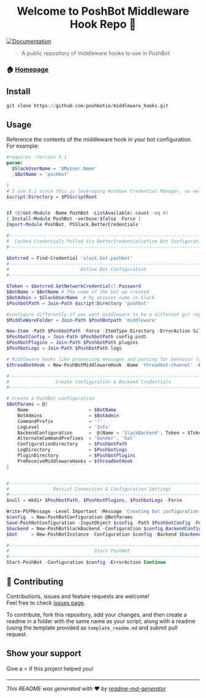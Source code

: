 <h1 align="center">Welcome to PoshBot Middleware Hook Repo 👋</h1>
<p>
  <a href="https://poshbot.readthedocs.io/en/latest/guides/middleware/">
    <img alt="Documentation" src="https://img.shields.io/badge/documentation-yes-brightgreen.svg" target="_blank" />
  </a>
</p>

> A public repository of middleware hooks to use in PoshBot

### 🏠 [Homepage](https://poshbot.readthedocs.io/en/latest/guides/middleware/)

## Install

```powershell
git clone https://github.com/poshbotio/middleware_hooks.git
```

## Usage

Reference the contents of the middleware hook in your bot configuration.
For example:

```powershell
#requires -Version 5.1
param(
  $SlackUserName = '@MyUser.Name'
  ,$BotName = 'poshbot'

)
# I use 5.1 since this is leveraging Windows Credential Manager, as well as I wanted to be able to handle other windows specific things. I had some issues with 6.2 and poshbot, but never had a chance to iron them out. Some plugins I tried didn't work in PowerShell core, so I just reverted to 5.1 for now
$script:Directory = $PSScriptRoot


if (@(Get-Module -Name PoshBot -ListAvailable).count -eq 0)
{ Install-Module PoshBot -verbose:$false -Force }
Import-Module PoshBot, PSSlack,BetterCredentials

#----------------------------------------------------------------------------#
#  Cached Credentials Pulled Via BetterCredentialsefine Bot Configuration    #
#----------------------------------------------------------------------------#

$botcred = Find-Credential 'slack.bot.poshbot'
#----------------------------------------------------------------------------#
#                          Define Bot Configuration                          #
#----------------------------------------------------------------------------#

$Token = $botcred.GetNetworkCredential().Password
$BotName = $BotName # The name of the bot we created
$BotAdmin = $SlackUserName  # My account name in Slack
$PoshbotPath = Join-Path $script:Directory 'poshbot'

#configure differently if you want middleware to be a different git repo
$MiddleWareFolder = Join-Path $PoshBotpath 'middleware'

New-Item -Path $PoshbotPath -Force -ItemType Directory -ErrorAction SilentlyContinue
$PoshbotConfig = Join-Path $PoshbotPath config.psd1
$PoshbotPlugins = Join-Path $PoshbotPath plugins
$PoshbotLogs = Join-Path $PoshbotPath logs

# Middleware hooks like processing messages and parsing for behavior (all messages, not just commands)
$threadbotHook = New-PoshBotMiddlewareHook -Name 'threadbot-channel' -Path (Join-Path $MiddleWareFolder 'threadbot.channel.ps1')

#----------------------------------------------------------------------------#
#                 Create Configuration & Backend Credentials                 #
#----------------------------------------------------------------------------#

# Create a PoshBot configuration
$BotParams = @{
    Name                      = $BotName
    BotAdmins                 = $BotAdmin
    CommandPrefix             = '!'
    LogLevel                  = 'Info'
    BackendConfiguration      =  @{Name = 'SlackBackend'; Token = $Token }
    AlternateCommandPrefixes  = 'bender', 'hal'
    ConfigurationDirectory    = $PoshbotPath
    LogDirectory              = $PoshbotLogs
    PluginDirectory           = $PoshbotPlugins
    PreReceiveMiddlewareHooks = $threadbotHook
}


#----------------------------------------------------------------------------#
#                Persist Connection & Configuration Settings                 #
#----------------------------------------------------------------------------#
$null = mkdir $PoshbotPath, $PoshbotPlugins, $PoshbotLogs -Force

Write-PSFMessage -Level Important -Message 'Creating bot configuration and instance'
$config  = New-PoshBotConfiguration @BotParams
Save-PoshBotConfiguration -InputObject $config -Path $PoshbotConfig -Force
$backend = New-PoshBotSlackBackend -Configuration $config.BackendConfiguration
$bot     = New-PoshBotInstance -Configuration $config -Backend $backend

#----------------------------------------------------------------------------#
#                               Start PoshBot                                #
#----------------------------------------------------------------------------#
Start-PoshBot -Configuration $config -ErrorAction Continue

```

## 🤝 Contributing

Contributions, issues and feature requests are welcome!<br />
Feel free to check [issues page](https://github.com/poshbotio/middleware_hooks/issues).

To contribute, fork this repository, add your changes, and then create a readme in a folder with the same name as your script, along with a readme (using the template provided as `template_readme.md` and submit pull request.

## Show your support

Give a ⭐️ if this project helped you!

***
_This README was generated with ❤️ by [readme-md-generator](https://github.com/kefranabg/readme-md-generator)_